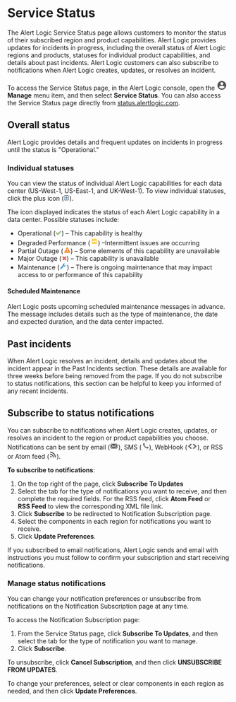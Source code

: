 # Service Status

The Alert Logic Service Status page allows  customers to monitor the status of their subscribed region and product capabilities. Alert Logic provides updates for incidents in progress, including the overall status of Alert Logic regions and products, statuses for individual product capabilities, and details about past incidents. Alert Logic customers can also subscribe to notifications when Alert Logic creates, updates, or resolves an incident.

To access the Service Status page, in the Alert Logic console, open the ![](../Resources/Images/dashboard/manage-icon.png)**Manage** menu item, and then select **Service Status**. You can also access the Service Status page directly from [status.alertlogic.com](https://status.alertlogic.com/).

## Overall status

Alert Logic provides details and frequent updates on incidents in progress until the status is "Operational."

### Individual statuses 

You can view the status of individual Alert Logic capabilities for each data center (US-West-1, US-East-1, and UK-West-1). To view individual statuses, click the plus icon (![](../Resources/Images/Icons/settings/plus.png)).

The icon displayed indicates the status of each Alert Logic capability in a data center. Possible statuses include:

* Operational (![](../Resources/Images/Icons/settings/check.png)) – This capability is healthy
* Degraded Performance (![](../Resources/Images/Icons/settings/degraded.png)) –Intermittent issues are occurring
* Partial Outage (![](../Resources/Images/Icons/settings/partial.png)) – Some elements of this capability are unavailable
* Major Outage (![](../Resources/Images/Icons/settings/major.png)) – This capability is unavailable
* Maintenance (![](../Resources/Images/Icons/settings/maintenance.png)) – There is ongoing maintenance that may impact access to or performance of this capability

#### Scheduled Maintenance

Alert Logic posts upcoming scheduled maintenance messages in advance. The message includes details such as the type of maintenance, the date and expected duration, and the data center impacted.

## Past incidents

When Alert Logic resolves an incident, details and updates about the incident appear in the Past Incidents section. These details are available for three weeks before being removed from the page. If you do not subscribe to status notifications, this section can be helpful to keep you informed of any recent incidents.

## Subscribe to status notifications 

You can subscribe to notifications when Alert Logic creates, updates, or resolves an incident to the region or product capabilities you choose. Notifications can be sent by email (![](../Resources/Images/Icons/settings/email.png)), SMS (![](../Resources/Images/Icons/settings/text.png)), WebHook (![](../Resources/Images/Icons/settings/webhook.png)), or RSS or Atom feed (![](../Resources/Images/Icons/settings/rss.png)).

**To subscribe to notifications**:

1. On the top right of the page, click **Subscribe To Updates**
2. Select the tab for the type of notifications you want to receive, and then complete the required fields. For the RSS feed, click **Atom Feed** or **RSS Feed** to view the corresponding XML file link.
3. Click **Subscribe** to be redirected to Notification Subscription page.
4. Select the components in each region for  notifications you want to receive.
5. Click **Update Preferences**.

If you subscribed to email notifications, Alert Logic sends and email with instructions you must follow to confirm your subscription and start receiving notifications.

### Manage status notifications

You can change your notification preferences or unsubscribe from notifications on the Notification Subscription page at any time.

To access the Notification Subscription page:

1. From the Service Status page, click **Subscribe To Updates**, and then select the tab for the type of notification you want to manage.
2. Click **Subscribe**.

To unsubscribe, click **Cancel Subscription**, and then click **UNSUBSCRIBE FROM UPDATES**.

To change your preferences,  select or clear components in each region as needed, and then click **Update Preferences**.
